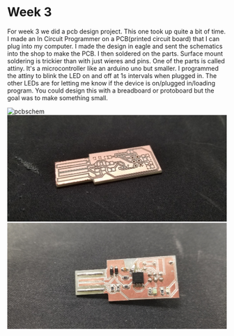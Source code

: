 # Week 3

For week 3 we did a pcb design project. This one took up quite a bit of time.
I made an In Circuit Programmer on a PCB(printed circuit board) that I can plug into my computer. I made the design in eagle and sent the schematics into the shop to make the PCB. I then soldered on the parts. Surface mount soldering is trickier than with just wieres and pins. One of the parts is called attiny. It's a microcontroller like an arduino uno but smaller. I programmed the attiny to blink the LED on and off at 1s intervals when plugged in. The other LEDs are for letting me know if the device is on/plugged in/loading program. You could design this with a breadboard or protoboard but the goal was to make something small.

![pcbschem](circuit_brd_file.jpg)
![pcb](pcb.jpg)
![finished_pcb](finished_pcb.jpg)
